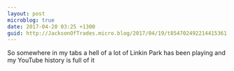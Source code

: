 ```yaml
---
layout: post
microblog: true
date: 2017-04-20 03:25 +1300
guid: http://JacksonOfTrades.micro.blog/2017/04/19/t854702492214415361.html
---
```

So somewhere in my tabs a hell of a lot of Linkin Park has been playing and my YouTube history is full of it
